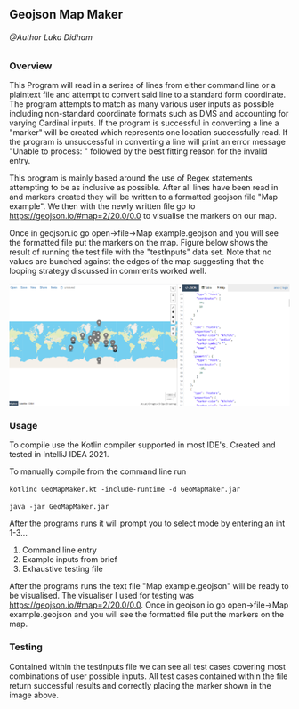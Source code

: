 
## Geojson Map Maker

###### @Author Luka Didham

### Overview

This Program will read in a serires of lines from either command line or a plaintext file and attempt to convert
said line to a standard form coordinate. The program attempts to match as many various user inputs as possible
including non-standard coordinate formats such as DMS and accounting for varying Cardinal inputs. If the program
is successful in converting a line a "marker" will be created which represents one location successfully read.
If the program is unsuccessful in converting a line will print an error message "Unable to process: " followed
by the best fitting reason for the invalid entry.

This program is mainly based around the use of Regex statements attempting to be as inclusive as possible.
After all lines have been read in and markers created they will be written to a formatted geojson file "Map example".
We then with the newly written file go to https://geojson.io/#map=2/20.0/0.0 to visualise the markers on our map.

Once in geojson.io go open->file->Map example.geojson and you will see the formatted
file put the markers on the map. Figure below shows the result of running the test file
with the "testInputs" data set. Note that no values are bunched against the edges of the map suggesting
that the looping strategy discussed in comments worked well.

![](img.png)

### Usage

To compile use the Kotlin compiler supported in most IDE's. Created and tested
in IntelliJ IDEA 2021.

To manually compile from the command line run

`kotlinc GeoMapMaker.kt -include-runtime -d GeoMapMaker.jar`

`java -jar GeoMapMaker.jar`

After the programs runs it will prompt you to select mode by entering an int 1-3...
1) Command line entry
2) Example inputs from brief
3) Exhaustive testing file

After the programs runs the text file "Map example.geojson" will be ready to be visualised.
The visualiser I used for testing was https://geojson.io/#map=2/20.0/0.0. Once in geojson.io go open->file->Map example.geojson and you will see the formatted
file put the markers on the map.

### Testing

Contained within the testInputs file we can see all test cases covering most combinations
of user possible inputs. All test cases contained within the file return successful results
and correctly placing the marker shown in the image above.
